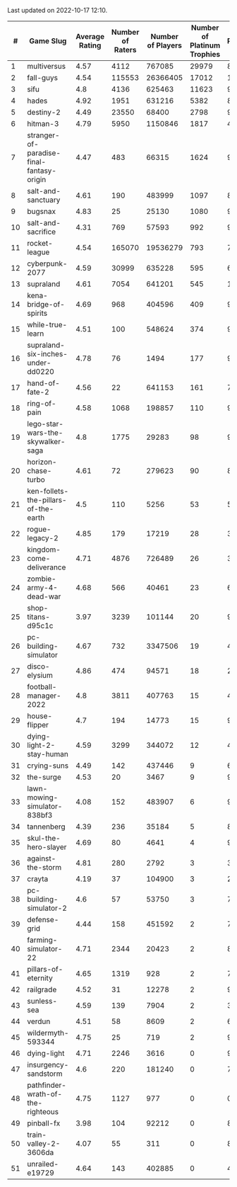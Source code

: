 Last updated on 2022-10-17 12:10.


|#|Game Slug|Average Rating|Number of Raters|Number of Players|Number of Platinum Trophies|Max Rarity (%)|
|---|---|---|---|---|---|---|
|1|multiversus|4.57|4112|767085|29979|80|
|2|fall-guys|4.54|115553|26366405|17012|1|
|3|sifu|4.8|4136|625463|11623|96|
|4|hades|4.92|1951|631216|5382|89|
|5|destiny-2|4.49|23550|68400|2798|97|
|6|hitman-3|4.79|5950|1150846|1817|48|
|7|stranger-of-paradise-final-fantasy-origin|4.47|483|66315|1624|98|
|8|salt-and-sanctuary|4.61|190|483999|1097|83|
|9|bugsnax|4.83|25|25130|1080|97|
|10|salt-and-sacrifice|4.31|769|57593|992|91|
|11|rocket-league|4.54|165070|19536279|793|74|
|12|cyberpunk-2077|4.59|30999|635228|595|61|
|13|supraland|4.61|7054|641201|545|100|
|14|kena-bridge-of-spirits|4.69|968|404596|409|94|
|15|while-true-learn|4.51|100|548624|374|93|
|16|supraland-six-inches-under-dd0220|4.78|76|1494|177|99|
|17|hand-of-fate-2|4.56|22|641153|161|72|
|18|ring-of-pain|4.58|1068|198857|110|97|
|19|lego-star-wars-the-skywalker-saga|4.8|1775|29283|98|98|
|20|horizon-chase-turbo|4.61|72|279623|90|83|
|21|ken-follets-the-pillars-of-the-earth|4.5|110|5256|53|55|
|22|rogue-legacy-2|4.85|179|17219|28|36|
|23|kingdom-come-deliverance|4.71|4876|726489|26|30|
|24|zombie-army-4-dead-war|4.68|566|40461|23|66|
|25|shop-titans-d95c1c|3.97|3239|101144|20|98|
|26|pc-building-simulator|4.67|732|3347506|19|47|
|27|disco-elysium|4.86|474|94571|18|28|
|28|football-manager-2022|4.8|3811|407763|15|48|
|29|house-flipper|4.7|194|14773|15|93|
|30|dying-light-2-stay-human|4.59|3299|344072|12|47|
|31|crying-suns|4.49|142|437446|9|65|
|32|the-surge|4.53|20|3467|9|94|
|33|lawn-mowing-simulator-838bf3|4.08|152|483907|6|90|
|34|tannenberg|4.39|236|35184|5|80|
|35|skul-the-hero-slayer|4.69|80|4641|4|96|
|36|against-the-storm|4.81|280|2792|3|39|
|37|crayta|4.19|37|104900|3|23|
|38|pc-building-simulator-2|4.6|57|53750|3|70|
|39|defense-grid|4.44|158|451592|2|79|
|40|farming-simulator-22|4.71|2344|20423|2|83|
|41|pillars-of-eternity|4.65|1319|928|2|79|
|42|railgrade|4.52|31|12278|2|98|
|43|sunless-sea|4.59|139|7904|2|37|
|44|verdun|4.51|58|8609|2|68|
|45|wildermyth-593344|4.75|25|719|2|90|
|46|dying-light|4.71|2246|3616|0|98|
|47|insurgency-sandstorm|4.6|220|181240|0|7|
|48|pathfinder-wrath-of-the-righteous|4.75|1127|977|0|0.1|
|49|pinball-fx|3.98|104|92212|0|86|
|50|train-valley-2-3606da|4.07|55|311|0|88|
|51|unrailed-e19729|4.64|143|402885|0|40|
